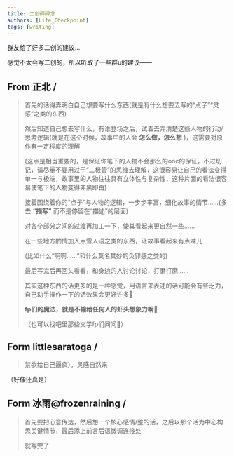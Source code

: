 ```yaml
---
title: 二创碎碎念
authors: [Life_Checkpoint]
tags: [writing]
---
```


群友给了好多二创的建议...

<!-- truncate -->

感觉不太会写二创的，所以听取了一些群u的建议——

## From 正北 /

> 首先的话得弄明白自己想要写什么东西(就是有什么想要去写的“点子”“灵感”之类的东西)
> 
> 然后知道自己想去写什么，有谁登场之后，试着去弄清楚这些人物的行动/思考逻辑(就是在这个时候，故事中的人会 **怎么做，怎么想** )，这需要对原作有一定程度的理解
> 
> (这点是相当重要的，是保证你笔下的人物不会那么的ooc的保证，不过切记，请尽量不要用过于“二极管”的思维去理解，这很容易让自己的看法变得单一与极端，故事里的人物往往具有立体性与复杂性，这种片面的看法很容易使笔下的人物变得非黑即白)
> 
> 接着围绕着你的“点子”与人物的逻辑，一步步丰富，细化故事的情节……(多去 **“描写”** 而不是停留在“描述”的层面)
> 
> 对各个部分之间的过渡再加工一下，使其看起来更自然一些……
> 
> 在一些地方酌情加入点雪人语之类的东西，让故事看起来有点味儿
> 
> (比如什么“啊啊……”和什么莫名其妙的负罪感之类的)
> 
> 最后写完后再回头看看，和身边的人讨论讨论，打磨打磨……
> 
> 其实这种东西的话更多的是一种感觉，用语言来表述的话可能会有些乏力，自己动手操作一下的话效果会更好许多🥰
> 
> **fp们的魔法，就是不输给任何人的虾头想象力啊🤤**
>
> （也可以找吧里那些文学fp们问问🥰）

## Form littlesaratoga /

> 禁欲给自己逼疯），灵感自然来

（好像还真是）

## Form 冰雨@frozenraining /

> 首先要把心意传达，然后想一个核心感情/整的活，之后以那个活为中心构思关键情节，最后添上前言后语微调连接处
>
> 就写完了